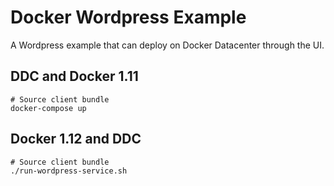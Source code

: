 Docker Wordpress Example
=====================

A Wordpress example that can deploy on Docker Datacenter through the UI.

DDC and Docker 1.11
-------------------

```
# Source client bundle
docker-compose up
```

Docker 1.12 and DDC
-------------------
```
# Source client bundle
./run-wordpress-service.sh
```
